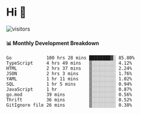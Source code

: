 # Hi 👋
 
![visitors](https://visitor-badge.glitch.me/badge?page_id=sorcererxw.sorcererx)

#### 📊 Monthly Development Breakdown

<!--START_SECTION:waka-->
```text
Go             100 hrs 28 mins ████████▓░ 85.80%
TypeScript     4 hrs 49 mins   ▒░░░░░░░░░ 4.12%
HTML           2 hrs 37 mins   ▒░░░░░░░░░ 2.24%
JSON           2 hrs 3 mins    ▒░░░░░░░░░ 1.76%
YAML           1 hr 11 mins    ▒░░░░░░░░░ 1.02%
SQL            1 hr 5 mins     ▒░░░░░░░░░ 0.94%
JavaScript     1 hr            ▒░░░░░░░░░ 0.87%
go.mod         39 mins         ▒░░░░░░░░░ 0.56%
Thrift         36 mins         ▒░░░░░░░░░ 0.52%
GitIgnore file 26 mins         ▒░░░░░░░░░ 0.38%
```
<!--END_SECTION:waka-->
